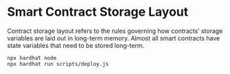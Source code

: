 # Smart Contract Storage Layout

Contract storage layout refers to the rules governing how contracts’ storage variables are laid out in long-term memory. Almost all smart contracts have state variables that need to be stored long-term.

```shell
npx hardhat node
npx hardhat run scripts/deploy.js
```
